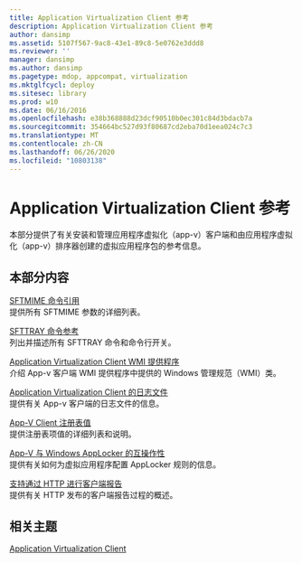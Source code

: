 ```yaml
---
title: Application Virtualization Client 参考
description: Application Virtualization Client 参考
author: dansimp
ms.assetid: 5107f567-9ac8-43e1-89c8-5e0762e3ddd8
ms.reviewer: ''
manager: dansimp
ms.author: dansimp
ms.pagetype: mdop, appcompat, virtualization
ms.mktglfcycl: deploy
ms.sitesec: library
ms.prod: w10
ms.date: 06/16/2016
ms.openlocfilehash: e38b368888d23dcf90510b0ec301c84d3bdacb7a
ms.sourcegitcommit: 354664bc527d93f80687cd2eba70d1eea024c7c3
ms.translationtype: MT
ms.contentlocale: zh-CN
ms.lasthandoff: 06/26/2020
ms.locfileid: "10803138"
---
```

# Application Virtualization Client 参考


本部分提供了有关安装和管理应用程序虚拟化（app-v）客户端和由应用程序虚拟化（app-v）排序器创建的虚拟应用程序包的参考信息。

## 本部分内容


<a href="" id="sftmime--command-reference"></a>[SFTMIME 命令引用](sftmime--command-reference.md)  
提供所有 SFTMIME 参数的详细列表。

<a href="" id="sfttray-command-reference"></a>[SFTTRAY 命令参考](sfttray-command-reference.md)  
列出并描述所有 SFTTRAY 命令和命令行开关。

<a href="" id="application-virtualization-client-wmi-provider"></a>[Application Virtualization Client WMI 提供程序](application-virtualization-client-wmi-provider.md)  
介绍 App-v 客户端 WMI 提供程序中提供的 Windows 管理规范（WMI）类。

<a href="" id="log-file-for-the-application-virtualization-client"></a>[Application Virtualization Client 的日志文件](log-file-for-the-application-virtualization-client.md)  
提供有关 App-v 客户端的日志文件的信息。

<a href="" id="app-v-client-registry-values"></a>[App-V Client 注册表值](app-v-client-registry-values-sp1.md)  
提供注册表项值的详细列表和说明。

<a href="" id="app-v-interoperability-with-windows-applocker"></a>[App-V 与 Windows AppLocker 的互操作性](app-v-interoperability-with-windows-applocker.md)  
提供有关如何为虚拟应用程序配置 AppLocker 规则的信息。

<a href="" id="support-for-client-reporting-over-http"></a>[支持通过 HTTP 进行客户端报告](support-for-client-reporting-over-http.md)  
提供有关 HTTP 发布的客户端报告过程的概述。

## 相关主题


[Application Virtualization Client](application-virtualization-client.md)

 

 





